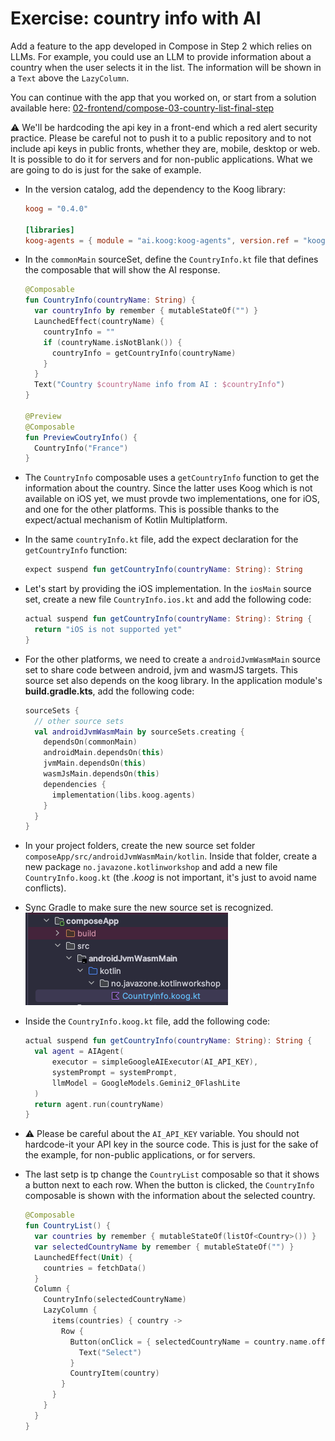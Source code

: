 # Exercise: country info with AI

Add a feature to the app developed in Compose in Step 2 which relies on LLMs.
For example, you could use an LLM to provide information about a country when the user selects it in the list.
The information will be shown in a `Text` above the `LazyColumn`.

You can continue with the app that you worked on, or start from a solution available here: [02-frontend/compose-03-country-list-final-step](./02-frontend/compose-03-country-list-final-step/)

⚠️ We'll be hardcoding the api key in a front-end which a red alert security practice.
Please be careful not to push it to a public repository and to not include api keys in public fronts, whether they are, mobile, desktop or web.
It is possible to do it for servers and for non-public applications.
What we are going to do is just for the sake of example.

- In the version catalog, add the dependency to the Koog library:

  ```toml
  koog = "0.4.0"

  [libraries] 
  koog-agents = { module = "ai.koog:koog-agents", version.ref = "koog" }
  ```
  
- In the `commonMain` sourceSet, define the `CountryInfo.kt` file that defines the composable that will show the AI response.
  
  ```kotlin
  @Composable
  fun CountryInfo(countryName: String) {
    var countryInfo by remember { mutableStateOf("") }
    LaunchedEffect(countryName) {
      countryInfo = ""
      if (countryName.isNotBlank()) {
        countryInfo = getCountryInfo(countryName)
      }
    }
    Text("Country $countryName info from AI : $countryInfo")
  }
  
  @Preview
  @Composable
  fun PreviewCoutryInfo() {
    CountryInfo("France")
  }
  ```

- The `CountryInfo` composable uses a `getCountryInfo` function to get the information about the country. Since the latter uses Koog which is not available on iOS yet, we must provde two implementations, one for iOS, and one for the other platforms. This is possible thanks to the expect/actual mechanism of Kotlin Multiplatform.
- In the same `countryInfo.kt` file, add the expect declaration for the `getCountryInfo` function:

  ```kotlin
  expect suspend fun getCountryInfo(countryName: String): String
  ```

- Let's start by providing the iOS implementation. In the `iosMain` source set, create a new file `CountryInfo.ios.kt` and add the following code:

  ```kotlin
  actual suspend fun getCountryInfo(countryName: String): String {
    return "iOS is not supported yet"
  }
  ```

- For the other platforms, we need to create a `androidJvmWasmMain` source set to share code between android, jvm and wasmJS targets. 
  This source set also depends on the koog library.
  In the application module's **build.gradle.kts**, add the following code:

  ```kotlin
  sourceSets {
    // other source sets
    val androidJvmWasmMain by sourceSets.creating {
      dependsOn(commonMain)
      androidMain.dependsOn(this)
      jvmMain.dependsOn(this)
      wasmJsMain.dependsOn(this)
      dependencies {
        implementation(libs.koog.agents)
      }
    }
  }
  ```

- In your project folders, create the new source set folder `composeApp/src/androidJvmWasmMain/kotlin`. Inside that folder, create a new package `no.javazone.kotlinworkshop` and add a new file `CountryInfo.koog.kt` (the *.koog* is not important, it's just to avoid name conflicts).
- Sync Gradle to make sure the new source set is recognized.
  ![country Info](assets/countryinfo_koog.png)
- Inside the `CountryInfo.koog.kt` file, add the following code:

  ```kotlin
  actual suspend fun getCountryInfo(countryName: String): String {
    val agent = AIAgent(
        executor = simpleGoogleAIExecutor(AI_API_KEY),
        systemPrompt = systemPrompt,
        llmModel = GoogleModels.Gemini2_0FlashLite
    )
    return agent.run(countryName)
  }
  ```
- ⚠️ Please be careful about the `AI_API_KEY` variable. You should not hardcode-it your API key in the source code. This is just for the sake of the example, for non-public applications, or for servers.
- The last setp is tp change the `CountryList` composable so that it shows a button next to each row. When the button is clicked, the `CountryInfo` composable is shown with the information about the selected country.

  ```kotlin
  @Composable
  fun CountryList() {
    var countries by remember { mutableStateOf(listOf<Country>()) }
    var selectedCountryName by remember { mutableStateOf("") }
    LaunchedEffect(Unit) {
      countries = fetchData()
    }
    Column {
      CountryInfo(selectedCountryName)
      LazyColumn {
        items(countries) { country ->
          Row {
            Button(onClick = { selectedCountryName = country.name.official }) {
              Text("Select")
            }
            CountryItem(country)
          }
        }
      }
    }
  }
  ```
